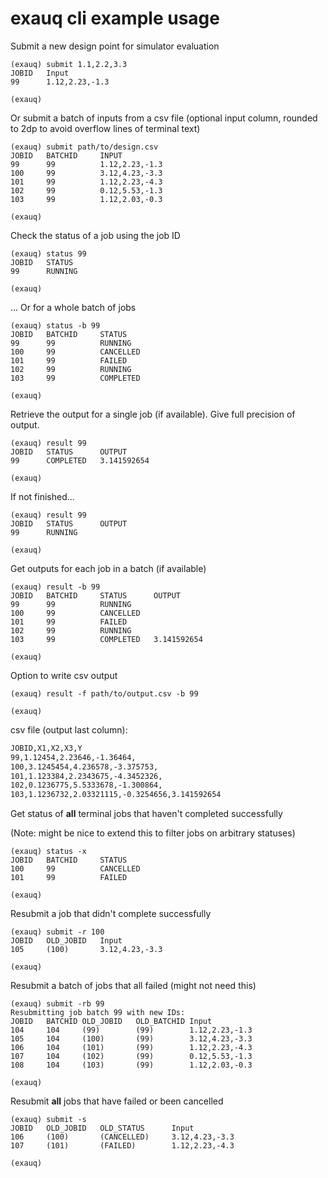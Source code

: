 # exauq cli example usage

Submit a new design point for simulator evaluation

```
(exauq) submit 1.1,2.2,3.3
JOBID   Input
99      1.12,2.23,-1.3

(exauq)
```

Or submit a batch of inputs from a csv file (optional input column, rounded to 2dp to avoid
overflow lines of terminal text)

```
(exauq) submit path/to/design.csv
JOBID   BATCHID     INPUT
99      99          1.12,2.23,-1.3
100     99          3.12,4.23,-3.3
101     99          1.12,2.23,-4.3
102     99          0.12,5.53,-1.3
103     99          1.12,2.03,-0.3

(exauq)
```

Check the status of a job using the job ID
```
(exauq) status 99
JOBID   STATUS
99      RUNNING

(exauq)
```

... Or for a whole batch of jobs
```
(exauq) status -b 99
JOBID   BATCHID     STATUS
99      99          RUNNING
100     99          CANCELLED
101     99          FAILED
102     99          RUNNING
103     99          COMPLETED

(exauq)
```

Retrieve the output for a single job (if available). Give full precision of output.
```
(exauq) result 99
JOBID   STATUS      OUTPUT
99      COMPLETED   3.141592654

(exauq)
```

If not finished...

```
(exauq) result 99
JOBID   STATUS      OUTPUT
99      RUNNING

(exauq)
```

Get outputs for each job in a batch (if available)

```
(exauq) result -b 99
JOBID   BATCHID     STATUS      OUTPUT
99      99          RUNNING     
100     99          CANCELLED     
101     99          FAILED     
102     99          RUNNING     
103     99          COMPLETED   3.141592654

(exauq)
```

Option to write csv output
```
(exauq) result -f path/to/output.csv -b 99

(exauq)
```

csv file (output last column):
```txt
JOBID,X1,X2,X3,Y
99,1.12454,2.23646,-1.36464,
100,3.1245454,4.236578,-3.375753,
101,1.123384,2.2343675,-4.3452326,
102,0.1236775,5.5333678,-1.300864,
103,1.1236732,2.03321115,-0.3254656,3.141592654
```

Get status of **all** terminal jobs that haven't completed successfully

(Note: might be nice to extend this to filter jobs on arbitrary statuses)

```
(exauq) status -x
JOBID   BATCHID     STATUS
100     99          CANCELLED
101     99          FAILED

(exauq)
```

Resubmit a job that didn't complete successfully
```
(exauq) submit -r 100
JOBID   OLD_JOBID   Input
105     (100)       3.12,4.23,-3.3

(exauq)
```

Resubmit a batch of jobs that all failed (might not need this)
```
(exauq) submit -rb 99
Resubmitting job batch 99 with new IDs:
JOBID   BATCHID OLD_JOBID   OLD_BATCHID Input
104     104     (99)        (99)        1.12,2.23,-1.3
105     104     (100)       (99)        3.12,4.23,-3.3
106     104     (101)       (99)        1.12,2.23,-4.3
107     104     (102)       (99)        0.12,5.53,-1.3
108     104     (103)       (99)        1.12,2.03,-0.3

(exauq)
```

Resubmit **all** jobs that have failed or been cancelled
```
(exauq) submit -s
JOBID   OLD_JOBID   OLD_STATUS      Input
106     (100)       (CANCELLED)     3.12,4.23,-3.3
107     (101)       (FAILED)        1.12,2.23,-4.3

(exauq)
```